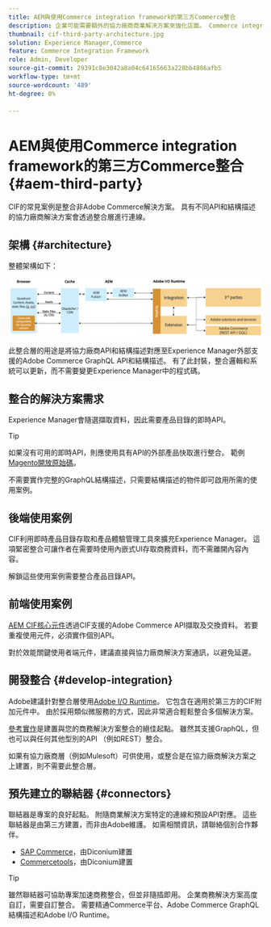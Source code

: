 ```yaml
---
title: AEM與使用Commerce integration framework的第三方Commerce整合
description: 企業可能需要額外的協力廠商商業解決方案來強化店面。 Commerce integration framework (CIF)可用於這類整合案例，以使用I/O Runtime將協力廠商商務解決方案連線至Adobe Experience Manager。
thumbnail: cif-third-party-architecture.jpg
solution: Experience Manager,Commerce
feature: Commerce Integration Framework
role: Admin, Developer
source-git-commit: 29391c8e3042a8a04c64165663a228bb4886afb5
workflow-type: tm+mt
source-wordcount: '489'
ht-degree: 0%

---
```


# AEM與使用Commerce integration framework的第三方Commerce整合 {#aem-third-party}

CIF的常見案例是整合非Adobe Commerce解決方案。 具有不同API和結構描述的協力廠商解決方案會透過整合層進行連線。

## 架構 {#architecture}

整體架構如下：

![AEM非Magento/協力廠商架構概述](../assets//AEM_nonMagento_Architecture.png)

此整合層的用途是將協力廠商API和結構描述對應至Experience Manager外部支援的Adobe Commerce GraphQL API和結構描述。 有了此封裝，整合邏輯和系統可以更新，而不需要變更Experience Manager中的程式碼。

## 整合的解決方案需求

Experience Manager會隨選擷取資料，因此需要產品目錄的即時API。

>[!TIP]
>
>如果沒有可用的即時API，則應使用具有API的外部產品快取進行整合。 範例[Magento開放原始碼](https://business.adobe.com/products/magento/open-source.html)。

不需要實作完整的GraphQL結構描述，只需要結構描述的物件即可啟用所需的使用案例。

## 後端使用案例

CIF利用即時產品目錄存取和產品體驗管理工具來擴充Experience Manager。 這項緊密整合可讓作者在需要時使用內嵌式UI存取商務資料，而不需離開內容內容。

解鎖這些使用案例需要整合產品目錄API。

## 前端使用案例

[AEM CIF核心元件](https://github.com/adobe/aem-core-cif-components)透過CIF支援的Adobe Commerce API擷取及交換資料。 若要重複使用元件，必須實作個別API。

對於效能關鍵使用者端元件，建議直接與協力廠商解決方案通訊，以避免延遲。

## 開發整合 {#develop-integration}

Adobe建議針對整合層使用[Adobe I/O Runtime](https://developer.adobe.com/apis/experienceplatform/runtime.html)。 它包含在適用於第三方的CIF附加元件中。 由於採用類似微服務的方式，因此非常適合輕鬆整合多個解決方案。

[參考實作](https://github.com/adobe/commerce-cif-graphql-integration-reference)是建置與您的商務解決方案整合的絕佳起點。 雖然其支援GraphQL，但也可以與任何其他型別的API （例如REST）整合。

如果有協力廠商層（例如Mulesoft）可供使用，或整合是在協力廠商解決方案之上建置，則不需要此整合層。

## 預先建立的聯結器 {#connectors}

聯結器是專案的良好起點。 附隨商業解決方案特定的連線和預設API對應。 這些聯結器是由第三方建置，而非由Adobe維護。 如需相關資訊，請聯絡個別合作夥伴。

* [SAP Commerce](https://github.com/diconium/commerce-cif-graphql-integration-hybris)，由Diconium建置
* [Commercetools](https://github.com/diconium/commerce-cif-graphql-integration-commercetool)，由Diconium建置

>[!TIP]
>
>雖然聯結器可協助專案加速商務整合，但並非隨插即用。 企業商務解決方案高度自訂，需要自訂整合。 需要精通Commerce平台、Adobe Commerce GraphQL結構描述和Adobe I/O Runtime。
